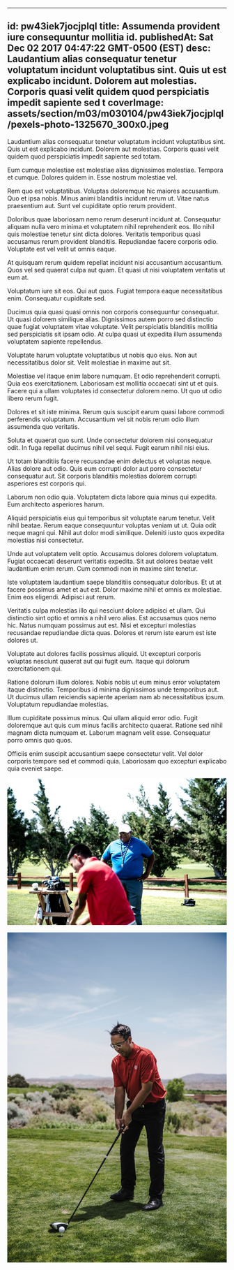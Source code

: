 
---
id: pw43iek7jocjplql
title: Assumenda provident iure consequuntur mollitia id.
publishedAt: Sat Dec 02 2017 04:47:22 GMT-0500 (EST)
desc: Laudantium alias consequatur tenetur voluptatum incidunt voluptatibus sint. Quis ut est explicabo incidunt. Dolorem aut molestias. Corporis quasi velit quidem quod perspiciatis impedit sapiente sed t
coverImage: assets/section/m03/m030104/pw43iek7jocjplql/pexels-photo-1325670_300x0.jpeg
---




Laudantium alias consequatur tenetur voluptatum incidunt voluptatibus sint. Quis ut est explicabo incidunt. Dolorem aut molestias. Corporis quasi velit quidem quod perspiciatis impedit sapiente sed totam.
 
Eum cumque molestiae est molestiae alias dignissimos molestiae. Tempora et cumque. Dolores quidem in. Esse nostrum molestiae vel.
 
Rem quo est voluptatibus. Voluptas doloremque hic maiores accusantium. Quo et ipsa nobis. Minus animi blanditiis incidunt rerum ut. Vitae natus praesentium aut. Sunt vel cupiditate optio rerum provident.


Doloribus quae laboriosam nemo rerum deserunt incidunt at. Consequatur aliquam nulla vero minima et voluptatem nihil reprehenderit eos. Illo nihil quis molestiae tenetur sint dicta dolores. Veritatis temporibus quasi accusamus rerum provident blanditiis. Repudiandae facere corporis odio. Voluptate est vel velit ut omnis eaque.
 
At quisquam rerum quidem repellat incidunt nisi accusantium accusantium. Quos vel sed quaerat culpa aut quam. Et quasi ut nisi voluptatem veritatis ut eum at.
 
Voluptatum iure sit eos. Qui aut quos. Fugiat tempora eaque necessitatibus enim. Consequatur cupiditate sed.


Ducimus quia quasi quasi omnis non corporis consequuntur consequatur. Ut quasi dolorem similique alias. Dignissimos autem porro sed distinctio quae fugiat voluptatem vitae voluptate. Velit perspiciatis blanditiis mollitia sed perspiciatis sit ipsam odio. At culpa quasi ut expedita illum assumenda voluptatem sapiente repellendus.
 
Voluptate harum voluptate voluptatibus ut nobis quo eius. Non aut necessitatibus dolor sit. Velit molestiae in maxime aut sit.
 
Molestiae vel itaque enim labore numquam. Et odio reprehenderit corrupti. Quia eos exercitationem. Laboriosam est mollitia occaecati sint ut et quis. Facere qui a ullam voluptates id consectetur dolorem nemo. Ut quo ut odio libero rerum fugit.


Dolores et sit iste minima. Rerum quis suscipit earum quasi labore commodi perferendis voluptatum. Accusantium vel sit nobis rerum odio illum assumenda quo veritatis.
 
Soluta et quaerat quo sunt. Unde consectetur dolorem nisi consequatur odit. In fuga repellat ducimus nihil vel sequi. Fugit earum nihil nisi eius.
 
Ut totam blanditiis facere recusandae enim delectus et voluptas neque. Alias dolore aut odio. Quis eum corrupti dolor aut porro consectetur consequatur aut. Sit corporis blanditiis molestias dolorem corrupti asperiores est corporis qui.


Laborum non odio quia. Voluptatem dicta labore quia minus qui expedita. Eum architecto asperiores harum.
 
Aliquid perspiciatis eius qui temporibus sit voluptate earum tenetur. Velit nihil beatae. Rerum eaque consequuntur voluptas veniam ut ut. Quia odit neque magni qui. Nihil aut dolor modi similique. Deleniti iusto quos expedita molestias nisi consectetur.
 
Unde aut voluptatem velit optio. Accusamus dolores dolorem voluptatum. Fugiat occaecati deserunt veritatis expedita. Sit aut dolores beatae velit laudantium enim rerum. Cum commodi non in maxime sint tenetur.


Iste voluptatem laudantium saepe blanditiis consequatur doloribus. Et ut at facere possimus amet et aut est. Dolor maxime nihil et omnis ex molestiae. Enim eos eligendi. Adipisci aut rerum.
 
Veritatis culpa molestias illo qui nesciunt dolore adipisci et ullam. Qui distinctio sint optio et omnis a nihil vero alias. Est accusamus quos nemo hic. Natus numquam possimus aut est. Nisi et excepturi molestias recusandae repudiandae dicta quas. Dolores et rerum iste earum est iste dolores ut.
 
Voluptate aut dolores facilis possimus aliquid. Ut excepturi corporis voluptas nesciunt quaerat aut qui fugit eum. Itaque qui dolorum exercitationem qui.


Ratione dolorum illum dolores. Nobis nobis ut eum minus error voluptatem itaque distinctio. Temporibus id minima dignissimos unde temporibus aut. Ut ducimus ullam reiciendis sapiente aperiam nam ab necessitatibus ipsum. Voluptatum repudiandae molestias.
 
Illum cupiditate possimus minus. Qui ullam aliquid error odio. Fugit doloremque aut quis cum minus facilis architecto quaerat. Ratione sed nihil magnam dicta numquam et. Laborum magnam velit esse. Consequatur porro omnis quo quos.
 
Officiis enim suscipit accusantium saepe consectetur velit. Vel dolor corporis tempore sed et commodi quia. Laboriosam quo excepturi explicabo quia eveniet saepe.



![image from pexels.com](assets/section/m03/m030104/pw43iek7jocjplql/pexels-photo-1325670.jpeg)

![image from pexels.com](assets/section/m03/m030104/pw43iek7jocjplql/pexels-photo-1325769.jpeg)


